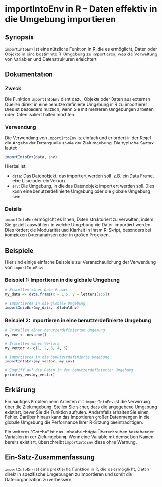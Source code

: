 <!--
Meta Description: # importIntoEnv in R – Daten effektiv in die Umgebung importieren ## Synopsis `importIntoEnv` ist eine nützliche Funktion in R, die es ermöglicht, Dat...
Meta Keywords: die, umgebung, importintoenv, importieren, daten
-->

# importIntoEnv in R – Daten effektiv in die Umgebung importieren

## Synopsis
`importIntoEnv` ist eine nützliche Funktion in R, die es ermöglicht, Daten oder Objekte in eine bestimmte R-Umgebung zu importieren, was die Verwaltung von Variablen und Datenstrukturen erleichtert.

## Dokumentation
### Zweck
Die Funktion `importIntoEnv` dient dazu, Objekte oder Daten aus externen Quellen direkt in eine benutzerdefinierte Umgebung in R zu importieren. Dies ist besonders nützlich, wenn Sie mit mehreren Umgebungen arbeiten oder Daten isoliert halten möchten.

### Verwendung
Die Verwendung von `importIntoEnv` ist einfach und erfordert in der Regel die Angabe der Datenquelle sowie der Zielumgebung. Die typische Syntax lautet:

```r
importIntoEnv(data, env)
```

Hierbei ist:
- `data`: Das Datenobjekt, das importiert werden soll (z.B. ein Data Frame, eine Liste oder ein Vektor).
- `env`: Die Umgebung, in die das Datenobjekt importiert werden soll. Dies kann eine benutzerdefinierte Umgebung oder die globale Umgebung sein.

### Details
`importIntoEnv` ermöglicht es Ihnen, Daten strukturiert zu verwalten, indem Sie gezielt auswählen, in welche Umgebung die Daten importiert werden. Dies fördert die Modularität und Klarheit in Ihrem R-Skript, besonders bei komplexen Datenanalysen oder in großen Projekten.

## Beispiele
Hier sind einige einfache Beispiele zur Veranschaulichung der Verwendung von `importIntoEnv`:

### Beispiel 1: Importieren in die globale Umgebung
```r
# Erstellen eines Data Frames
my_data <- data.frame(x = 1:5, y = letters[1:5])

# Importieren in die globale Umgebung
importIntoEnv(my_data, .GlobalEnv)
```

### Beispiel 2: Importieren in eine benutzerdefinierte Umgebung
```r
# Erstellen einer benutzerdefinierten Umgebung
my_env <- new.env()

# Erstellen eines Vektors
my_vector <- c(1, 2, 3, 4, 5)

# Importieren in die benutzerdefinierte Umgebung
importIntoEnv(my_vector, my_env)

# Zugriff auf die Daten in der benutzerdefinierten Umgebung
print(my_env$my_vector)
```

## Erklärung
Ein häufiges Problem beim Arbeiten mit `importIntoEnv` ist die Verwirrung über die Zielumgebung. Stellen Sie sicher, dass die angegebene Umgebung existiert, bevor Sie die Funktion aufrufen. Andernfalls erhalten Sie einen Fehler. Darüber hinaus kann das Importieren großer Datenmengen in die globale Umgebung die Performance Ihrer R-Sitzung beeinträchtigen.

Ein weiteres "Gotcha" ist das unbeabsichtigte Überschreiben bestehender Variablen in der Zielumgebung. Wenn eine Variable mit demselben Namen bereits existiert, überschreibt `importIntoEnv` diese ohne Warnung.

## Ein-Satz-Zusammenfassung
`importIntoEnv` ist eine praktische Funktion in R, die es ermöglicht, Daten direkt in spezifische Umgebungen zu importieren und somit die Datenorganisation zu verbessern.